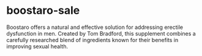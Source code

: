 # boostaro-sale
Boostaro offers a natural and effective solution for addressing erectile dysfunction in men. Created by Tom Bradford, this supplement combines a carefully researched blend of ingredients known for their benefits in improving sexual health.
